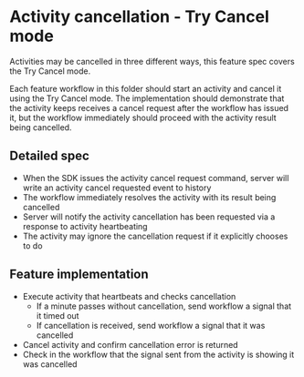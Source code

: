 # Activity cancellation - Try Cancel mode
Activities may be cancelled in three different ways, this feature spec covers the
Try Cancel mode.

Each feature workflow in this folder should start an activity and cancel it
using the Try Cancel mode. The implementation should demonstrate that the activity
keeps receives a cancel request after the workflow has issued it, but the workflow
immediately should proceed with the activity result being cancelled. 

## Detailed spec

* When the SDK issues the activity cancel request command, server will write an
  activity cancel requested event to history
* The workflow immediately resolves the activity with its result being cancelled
* Server will notify the activity cancellation has been requested via a response
  to activity heartbeating
* The activity may ignore the cancellation request if it explicitly chooses to do

## Feature implementation

* Execute activity that heartbeats and checks cancellation
  * If a minute passes without cancellation, send workflow a signal that it timed out
  * If cancellation is received, send workflow a signal that it was cancelled
* Cancel activity and confirm cancellation error is returned
* Check in the workflow that the signal sent from the activity is showing it was cancelled